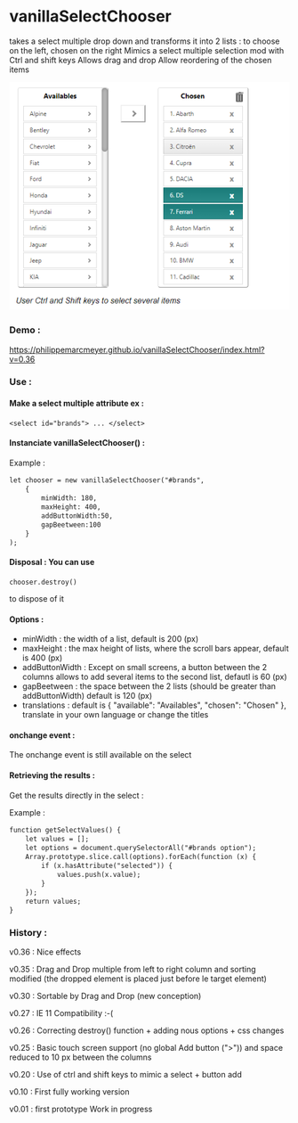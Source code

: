 # vanillaSelectChooser 
takes a select multiple drop down and transforms it into 2 lists : to choose on the left, chosen on the right
Mimics a select multiple selection mod with Ctrl and shift keys
Allows drag and drop
Allow reordering of the chosen items 

![screen shot](https://raw.githubusercontent.com/PhilippeMarcMeyer/vanillaSelectChooser/master/vanillaSelectChooser2.png)

### Demo :

https://philippemarcmeyer.github.io/vanillaSelectChooser/index.html?v=0.36

### Use :

#### Make a select multiple attribute ex : 

```
<select id="brands"> ... </select>
```

#### Instanciate vanillaSelectChooser() :

Example :

```
let chooser = new vanillaSelectChooser("#brands", 
    {
        minWidth: 180, 
        maxHeight: 400,
        addButtonWidth:50,
        gapBeetween:100
    }
);
```

#### Disposal : You can use 

```
chooser.destroy()
```

to dispose of it

#### Options :
- minWidth : the width of a list, default is 200 (px)
- maxHeight : the max height of lists, where the scroll bars appear, default is 400 (px)
- addButtonWidth : Except on small screens, a button between the 2 columns allows to add several items to the second list, defautl is 60 (px)
- gapBeetween : the space between the 2 lists (should be greater than addButtonWidth) default is 120 (px)
- translations : default is { "available": "Availables", "chosen": "Chosen" }, translate in your own language or change the titles

#### onchange event :
The onchange event is still available on the select

#### Retrieving the results :
Get the results directly in the select :

Example :

```
function getSelectValues() {
    let values = [];
    let options = document.querySelectorAll("#brands option");
    Array.prototype.slice.call(options).forEach(function (x) {
        if (x.hasAttribute("selected")) {
            values.push(x.value);
        }
    });
    return values;
}
```

### History :
v0.36 : Nice effects

v0.35 : Drag and Drop multiple from left to right column and sorting modified (the dropped element is placed just before le target element)

v0.30 : Sortable by Drag and Drop (new conception)

v0.27 : IE 11 Compatibility :-(

v0.26 : Correcting destroy() function + adding nous options + css changes

v0.25 : Basic touch screen support (no global Add button (">")) and space reduced to 10 px between the columns

v0.20 : Use of ctrl and shift keys to mimic a select + button add

v0.10 : First fully working version

v0.01 : first prototype Work in progress

